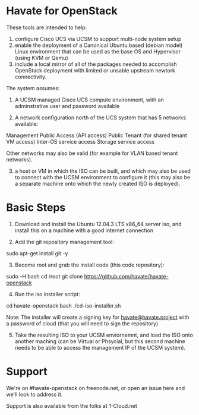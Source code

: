 Havate for OpenStack
====================

These tools are intended to help:

1) configure Cisco UCS via UCSM to support multi-node system setup
2) enable the deployment of a Canonical Ubuntu based (debian model) Linux environment that can be used as the base OS and Hypervisor (using KVM or Qemu)
3) include a local mirror of all of the packages needed to accomplish OpenStack deployment with limited or unsable upstream newtork connectivity.

The system assumes:

1) A UCSM managed Cisco UCS compute environment, with an adminstrative user and password available

2) A network configuration north of the UCS system that has 5 networks available:

  Management
  Public Access (API access)
  Public Tenant (for shared tenant VM access)
  Inter-OS service access
  Storage service access

Other networks may also be valid (for example for VLAN based tenant networks).

3) a host or VM in which the ISO can be built, and which may also be used to connect with the UCSM environment to configure it (this may also be a separate machine onto which the newly created ISO is deployed).

Basic Steps
===========

1) Download and install the Ubuntu 12.04.3 LTS x86\_64 server iso, and install this on a machine with a good internet connection

2) Add the git repository management tool:

  sudo apt-get install git -y

3) Become root and grab the install code (this code repository):

  sudo -H bash
  cd /root
  git clone https://github.com/havate/havate-openstack

4) Run the iso installer script:

  cd havate-openstack
  bash ./cd-iso-installer.sh

Note: The installer will create a signing key for havate@havate.project with a password of cloud (that you will need to sign the repository)

5) Take the resulting ISO to your UCSM enviornemnt, and load the ISO onto another maching (can be Virtual or Phsycial, but this second machine needs to be able to access the management IP of the UCSM system).

Support
=======

We're on #havate-openstack on freenode.net, or open an issue here and we'll look to address it.

Support is also available from the folks at 1-Cloud.net



